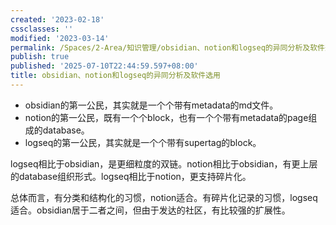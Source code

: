 ```yaml
---
created: '2023-02-18'
cssclasses: ''
modified: '2023-03-14'
permalink: /Spaces/2-Area/知识管理/obsidian、notion和logseq的异同分析及软件选用.md
publish: true
published: '2025-07-10T22:44:59.597+08:00'
title: obsidian、notion和logseq的异同分析及软件选用
---
```

- obsidian的第一公民，其实就是一个个带有metadata的md文件。
- notion的第一公民，既有一个个block，也有一个个带有metadata的page组成的database。
- logseq的第一公民，其实就是一个个带有supertag的block。

logseq相比于obsidian，是更细粒度的双链。notion相比于obsidian，有更上层的database组织形式。logseq相比于notion，更支持碎片化。

总体而言，有分类和结构化的习惯，notion适合。有碎片化记录的习惯，logseq适合。obsidian居于二者之间，但由于发达的社区，有比较强的扩展性。